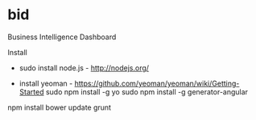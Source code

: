 bid
===

Business Intelligence Dashboard

Install
- sudo install node.js - http://nodejs.org/

- install yeoman - https://github.com/yeoman/yeoman/wiki/Getting-Started
    sudo npm install -g yo
    sudo npm install -g generator-angular

npm install
bower update
grunt
